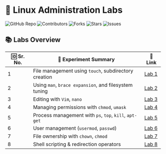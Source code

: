 # 🚀 Linux Administration Labs

![GitHub Repo](https://img.shields.io/github/repo-size/kascit/G18_LA)
![Contributors](https://img.shields.io/github/contributors/kascit/G18_LA)
![Forks](https://img.shields.io/github/forks/kascit/G18_LA?style=social)
![Stars](https://img.shields.io/github/stars/kascit/G18_LA?style=social)
![Issues](https://img.shields.io/github/issues/kascit/G18_LA)


## 📚 **Labs Overview**
| 🆔 Sr. No. | 📝 Experiment Summary | 🔗 Link |
|-----------|----------------------|--------|
| 1 | File management using `touch`, subdirectory creation | [Lab 1](labs/lab1.md) |
| 2 | Using `man`, `brace expansion`, and filesystem tuning | [Lab 2](labs/lab2.md) |
| 3 | Editing with `Vim`, `nano` | [Lab 3](labs/lab3.md) |
| 4 | Managing permissions with `chmod`, `umask` | [Lab 4](labs/lab4.md) |
| 5 | Process management with `ps`, `top`, `kill`, `apt-get` | [Lab 5](labs/lab5.md) |
| 6 | User management (`usermod`, `passwd`) | [Lab 6](labs/lab6.md) |
| 7 | File ownership with `chown`, `chmod` | [Lab 7](labs/lab7.md) |
| 8 | Shell scripting & redirection operators | [Lab 8](labs/lab8.md) |

